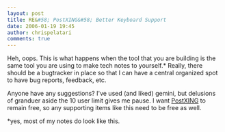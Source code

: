 ```yaml
---
layout: post
title: RE&#58; PostXING&#58; Better Keyboard Support
date: 2006-01-19 19:45
author: chrispelatari
comments: true
---
```


<p>Heh, oops. This is what happens when the tool that you are building is the
same tool you are using to make tech notes to yourself.* Really, there should be
a bugtracker in place so that I can have a central organized spot to have bug
reports, feedback, etc.</p>
<p>Anyone have any suggestions? I've used (and liked) gemini, but delusions of
granduer aside the 10 user limit gives me pause. I want <a href="http://postxing.net">PostXING</a> to remain free, so any supporting
items like this need to be free as well.</p>
<p>*yes, most of my notes do look like this.</p>
